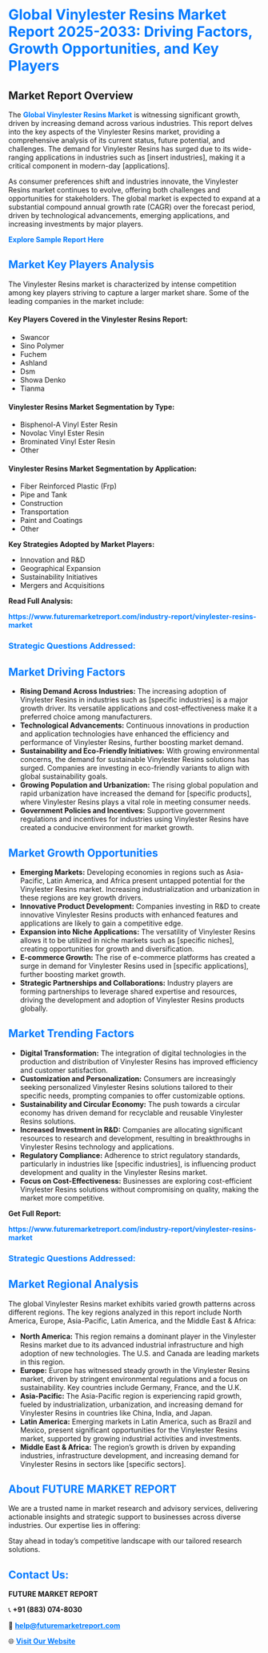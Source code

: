 <h1 style="color: #007BFF;">Global Vinylester Resins Market Report 2025-2033: Driving Factors, Growth Opportunities, and Key Players</h1>

<section id="overview">
<h2>Market Report Overview</h2>
<p>The <a href="https://www.futuremarketreport.com/industry-report/vinylester-resins-market" style="color: #007BFF; text-decoration: none;"><strong>Global Vinylester Resins Market</strong></a> is witnessing significant growth, driven by increasing demand across various industries. This report delves into the key aspects of the Vinylester Resins market, providing a comprehensive analysis of its current status, future potential, and challenges. The demand for Vinylester Resins has surged due to its wide-ranging applications in industries such as [insert industries], making it a critical component in modern-day [applications].</p>
<p>As consumer preferences shift and industries innovate, the Vinylester Resins market continues to evolve, offering both challenges and opportunities for stakeholders. The global market is expected to expand at a substantial compound annual growth rate (CAGR) over the forecast period, driven by technological advancements, emerging applications, and increasing investments by major players.</p>
</section>

<section id="overview">
<p><a href="https://www.futuremarketreport.com/request-sample/reportId=30527" style="color: #007BFF; text-decoration: none;"><strong>Explore Sample Report Here</strong></a></p>
</section>

<section id="key-players">
<h2 style="color: #007BFF;">Market Key Players Analysis</h2>
<p>The Vinylester Resins market is characterized by intense competition among key players striving to capture a larger market share. Some of the leading companies in the market include:</p>
<h4>Key Players Covered in the Vinylester Resins Report:</h4>
<ul><li>Swancor</li><li>Sino Polymer</li><li>Fuchem</li><li>Ashland</li><li>Dsm</li><li>Showa Denko</li><li>Tianma</li></ul>
<h4>Vinylester Resins Market Segmentation by Type:</h4>
<ul><li>Bisphenol-A Vinyl Ester Resin</li><li>Novolac Vinyl Ester Resin</li><li>Brominated Vinyl Ester Resin</li><li>Other</li></ul>

<h4>Vinylester Resins Market Segmentation by Application:</h4>
<ul><li>Fiber Reinforced Plastic (Frp)</li><li>Pipe and Tank</li><li>Construction</li><li>Transportation</li><li>Paint and Coatings</li><li>Other</li></ul>
<p><strong>Key Strategies Adopted by Market Players:</strong></p>
<ul>
<li>Innovation and R&D</li>
<li>Geographical Expansion</li>
<li>Sustainability Initiatives</li>
<li>Mergers and Acquisitions</li>
</ul>
</section>

<section>
<p><strong>Read Full Analysis: </strong></p><a href="https://www.futuremarketreport.com/industry-report/vinylester-resins-market" style="color: #007BFF; text-decoration: none;"><strong>https://www.futuremarketreport.com/industry-report/vinylester-resins-market</strong></a>
<h3 style="color: #007BFF;">Strategic Questions Addressed:</h3>
</section>

<section id="driving-factors">
<h2 style="color: #007BFF;">Market Driving Factors</h2>
<ul>
<li><strong>Rising Demand Across Industries:</strong> The increasing adoption of Vinylester Resins in industries such as [specific industries] is a major growth driver. Its versatile applications and cost-effectiveness make it a preferred choice among manufacturers.</li>
<li><strong>Technological Advancements:</strong> Continuous innovations in production and application technologies have enhanced the efficiency and performance of Vinylester Resins, further boosting market demand.</li>
<li><strong>Sustainability and Eco-Friendly Initiatives:</strong> With growing environmental concerns, the demand for sustainable Vinylester Resins solutions has surged. Companies are investing in eco-friendly variants to align with global sustainability goals.</li>
<li><strong>Growing Population and Urbanization:</strong> The rising global population and rapid urbanization have increased the demand for [specific products], where Vinylester Resins plays a vital role in meeting consumer needs.</li>
<li><strong>Government Policies and Incentives:</strong> Supportive government regulations and incentives for industries using Vinylester Resins have created a conducive environment for market growth.</li>
</ul>
</section>

<section id="growth-opportunities">
<h2 style="color: #007BFF;">Market Growth Opportunities</h2>
<ul>
<li><strong>Emerging Markets:</strong> Developing economies in regions such as Asia-Pacific, Latin America, and Africa present untapped potential for the Vinylester Resins market. Increasing industrialization and urbanization in these regions are key growth drivers.</li>
<li><strong>Innovative Product Development:</strong> Companies investing in R&D to create innovative Vinylester Resins products with enhanced features and applications are likely to gain a competitive edge.</li>
<li><strong>Expansion into Niche Applications:</strong> The versatility of Vinylester Resins allows it to be utilized in niche markets such as [specific niches], creating opportunities for growth and diversification.</li>
<li><strong>E-commerce Growth:</strong> The rise of e-commerce platforms has created a surge in demand for Vinylester Resins used in [specific applications], further boosting market growth.</li>
<li><strong>Strategic Partnerships and Collaborations:</strong> Industry players are forming partnerships to leverage shared expertise and resources, driving the development and adoption of Vinylester Resins products globally.</li>
</ul>
</section>

<section id="trending-factors">
<h2 style="color: #007BFF;">Market Trending Factors</h2>
<ul>
<li><strong>Digital Transformation:</strong> The integration of digital technologies in the production and distribution of Vinylester Resins has improved efficiency and customer satisfaction.</li>
<li><strong>Customization and Personalization:</strong> Consumers are increasingly seeking personalized Vinylester Resins solutions tailored to their specific needs, prompting companies to offer customizable options.</li>
<li><strong>Sustainability and Circular Economy:</strong> The push towards a circular economy has driven demand for recyclable and reusable Vinylester Resins solutions.</li>
<li><strong>Increased Investment in R&D:</strong> Companies are allocating significant resources to research and development, resulting in breakthroughs in Vinylester Resins technology and applications.</li>
<li><strong>Regulatory Compliance:</strong> Adherence to strict regulatory standards, particularly in industries like [specific industries], is influencing product development and quality in the Vinylester Resins market.</li>
<li><strong>Focus on Cost-Effectiveness:</strong> Businesses are exploring cost-efficient Vinylester Resins solutions without compromising on quality, making the market more competitive.</li>
</ul>
</section>

<section>
<p><strong>Get Full Report: </strong></p><a href="https://www.futuremarketreport.com/industry-report/vinylester-resins-market" style="color: #007BFF; text-decoration: none;"><strong>https://www.futuremarketreport.com/industry-report/vinylester-resins-market</strong></a>
<h3 style="color: #007BFF;">Strategic Questions Addressed:</h3>
</section>


<section id="regional-analysis">
<h2 style="color: #007BFF;">Market Regional Analysis</h2>
<p>The global Vinylester Resins market exhibits varied growth patterns across different regions. The key regions analyzed in this report include North America, Europe, Asia-Pacific, Latin America, and the Middle East & Africa:</p>
<ul>
<li><strong>North America:</strong> This region remains a dominant player in the Vinylester Resins market due to its advanced industrial infrastructure and high adoption of new technologies. The U.S. and Canada are leading markets in this region.</li>
<li><strong>Europe:</strong> Europe has witnessed steady growth in the Vinylester Resins market, driven by stringent environmental regulations and a focus on sustainability. Key countries include Germany, France, and the U.K.</li>
<li><strong>Asia-Pacific:</strong> The Asia-Pacific region is experiencing rapid growth, fueled by industrialization, urbanization, and increasing demand for Vinylester Resins in countries like China, India, and Japan.</li>
<li><strong>Latin America:</strong> Emerging markets in Latin America, such as Brazil and Mexico, present significant opportunities for the Vinylester Resins market, supported by growing industrial activities and investments.</li>
<li><strong>Middle East & Africa:</strong> The region’s growth is driven by expanding industries, infrastructure development, and increasing demand for Vinylester Resins in sectors like [specific sectors].</li>
</ul>
</section>

<footer>
<h2 style="color: #007BFF;">About FUTURE MARKET REPORT</h2>
<p>We are a trusted name in market research and advisory services, delivering actionable insights and strategic support to businesses across diverse industries. Our expertise lies in offering:</p>

<p>Stay ahead in today’s competitive landscape with our tailored research solutions.</p>

<h2 style="color: #007BFF;">Contact Us:</h2>
<p><strong>FUTURE MARKET REPORT</strong></p>
<p>📞 <strong>+91 (883) 074-8030</strong></p>
<p>📧 <strong><a href="mailto:help@futuremarketreport.com" style="color: #007BFF;">help@futuremarketreport.com</a></strong></p>
<p>🌐 <strong><a href="https://www.futuremarketreport.com/" style="color: #007BFF;">Visit Our Website</a></strong></p>
</footer>